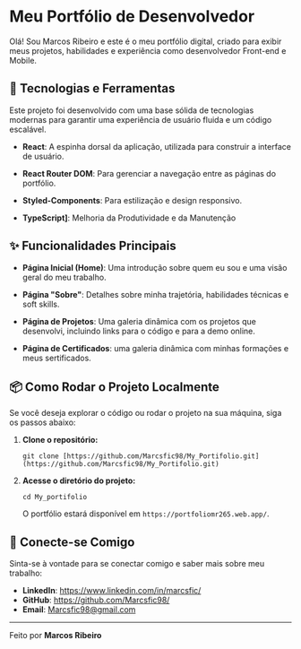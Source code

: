 # Meu Portfólio de Desenvolvedor

Olá! Sou Marcos Ribeiro e este é o meu portfólio digital, criado para exibir meus projetos, habilidades e experiência como desenvolvedor Front-end e Mobile.

## 🚀 Tecnologias e Ferramentas

Este projeto foi desenvolvido com uma base sólida de tecnologias modernas para garantir uma experiência de usuário fluida e um código escalável.

* **React**: A espinha dorsal da aplicação, utilizada para construir a interface de usuário.

* **React Router DOM**: Para gerenciar a navegação entre as páginas do portfólio.

* **Styled-Components**: Para estilização e design responsivo.

* **TypeScript]**: Melhoria da Produtividade e da Manutenção

## ✨ Funcionalidades Principais

* **Página Inicial (Home)**: Uma introdução sobre quem eu sou e uma visão geral do meu trabalho.

* **Página "Sobre"**: Detalhes sobre minha trajetória, habilidades técnicas e soft skills.

* **Página de Projetos**: Uma galeria dinâmica com os projetos que desenvolvi, incluindo links para o código e para a demo online.

* **Página de Certificados**: uma galeria dinâmica com minhas formações e meus sertificados.

## 📦 Como Rodar o Projeto Localmente

Se você deseja explorar o código ou rodar o projeto na sua máquina, siga os passos abaixo:

1. **Clone o repositório:**
   ```
   git clone [https://github.com/Marcsfic98/My_Portifolio.git](https://github.com/Marcsfic98/My_Portifolio.git)
   ```
2. **Acesse o diretório do projeto:**
   ```
   cd My_portifolio
   ```

   O portfólio estará disponível em `https://portfoliomr265.web.app/`.

## 🤝 Conecte-se Comigo

Sinta-se à vontade para se conectar comigo e saber mais sobre meu trabalho:

* **LinkedIn**: https://www.linkedin.com/in/marcsfic/
* **GitHub**: https://github.com/Marcsfic98/
* **Email**: Marcsfic98@gmail.com

---

Feito  por **Marcos Ribeiro**
